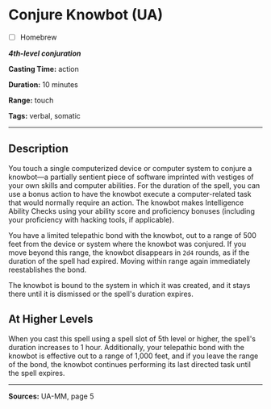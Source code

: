 # Conjure Knowbot (UA)

- [ ] Homebrew

***4th-level conjuration***

**Casting Time:** action

**Duration:** 10 minutes

**Range:** touch

**Tags:** verbal, somatic

---

## Description
You touch a single computerized device or computer system to conjure a knowbot&mdash;a partially sentient piece of software imprinted with vestiges of your own skills and computer abilities.
For the duration of the spell, you can use a bonus action to have the knowbot execute a computer-related task that would normally require an action.
The knowbot makes Intelligence Ability Checks using your ability score and proficiency bonuses (including your proficiency with hacking tools, if applicable).

You have a limited telepathic bond with the knowbot, out to a range of 500 feet from the device or system where the knowbot was conjured.
If you move beyond this range, the knowbot disappears in `2d4` rounds, as if the duration of the spell had expired.
Moving within range again immediately reestablishes the bond.

The knowbot is bound to the system in which it was created, and it stays there until it is dismissed or the spell's duration expires.

## At Higher Levels
When you cast this spell using a spell slot of 5th level or higher, the spell's duration increases to 1 hour.
Additionally, your telepathic bond with the knowbot is effective out to a range of 1,000 feet, and if you leave the range of the bond, the knowbot continues performing its last directed task until the spell expires.

---

**Sources:** UA-MM, page 5
